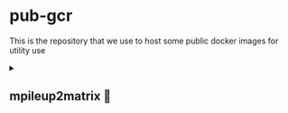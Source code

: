 # pub-gcr
This is the repository that we use to host some public docker images for utility use

<details>
  <summary>
    
  ## mpileup2matrix &#x1F4D9; 
  
  </summary>
  
  ### What does it do?
  mpileup2matrix is a docker image that takes a list of input fastq files from Nanopore sequencer and trims and aligns them against a reference sequence. It will then generate an mpileup file (*.mpileup) and two matrices: one is the coverage matrix and the other is the indel matrix, both are table delimited and on a per position basis.
  
  ### How to run it?
  
  Install docker (if you haven't done it) [link to installation page](https://docs.docker.com/engine/install/)
    
    2. Install git (if you haven't done it)
    
    3. Run `git clone` of this repository:
       ```bash
       git clone 
       
</details>
